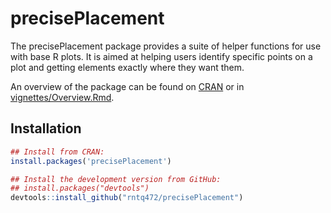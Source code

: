 
<!-- README.md is generated from README.Rmd. Please edit that file -->

# precisePlacement

The precisePlacement package provides a suite of helper functions for
use with base R plots. It is aimed at helping users identify specific
points on a plot and getting elements exactly where they want them.

An overview of the package can be found on
[CRAN](https://cran.r-project.org/package=precisePlacement/vignettes/Overview.html)
or in
[vignettes/Overview.Rmd](https://github.com/rntq472/precisePlacement/blob/master/vignettes/Overview.Rmd).

## Installation

``` r
## Install from CRAN:
install.packages('precisePlacement')

## Install the development version from GitHub:
## install.packages("devtools")
devtools::install_github("rntq472/precisePlacement")
```
